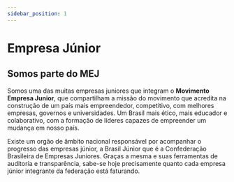 ```yaml
---
sidebar_position: 1
---
```


# Empresa Júnior

## Somos parte do MEJ

Somos uma das muitas empresas juniores que integram o **Movimento Empresa Junior**, que compartilham a missão do
movimento que acredita na construção de um país mais empreendedor, competitivo, com melhores empresas, governos e
universidades. Um Brasil mais ético, mais educador e colaborativo, com a formação de líderes capazes de empreender
um mudança em nosso país.

Existe um orgão de âmbito nacional responsável por acompanhar o progresso das empresas júnior, a Brasil Júnior
que é a Confederação Brasileira de Empresas Juniores. Graças a mesma e suas ferramentas de auditoría e
transparência, sabe-se hoje precisamente quanto cada empresa júnior integrante da federação está faturando.
